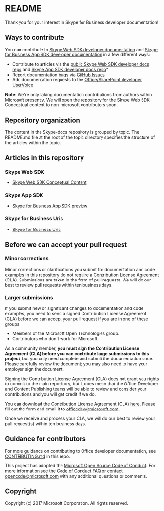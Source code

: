 # README

Thank you for your interest in Skype for Business developer documentation!

## Ways to contribute

You can contribute to [Skype Web SDK developer documentation](https://msdn.microsoft.com/en-us/skype/websdk/skypewebsdk) and [Skype for Business App SDK developer documentation](https://msdn.microsoft.com/en-us/skype/appsdk/skypeappsdk) in a  few different ways:

* Contribute to articles via the [public Skype Web SDK developer docs repo](https://github.com/OfficeDev/skype-docs/tree/master/Skype/WebSDK) and [Skype App SDK developer docs repo](https://github.com/OfficeDev/skype-docs/tree/master/Skype/AppSDK)*
* Report documentation bugs via [GitHub Issues](https://github.com/OfficeDev/office-content/issues)
* Add documentation requests to the [Office/SharePoint developer UserVoice](http://officespdev.uservoice.com)

**Note**: We're only taking documentation contributions from authors within Microsoft presently. We will open the repository for the Skype Web SDK Conceptual content to non-microsoft contributors soon.

## Repository organization

The content in the Skype-docs repository is grouped  by topic. The README.md file at the root of the topic directory specifies the structure of the articles within the topic.

## Articles in this repository
### Skype Web SDK

- [Skype Web SDK Conceptual Content](https://github.com/OfficeDev/skype-docs/blob/master/Skype/WebSDK/GeneralReference.md)

### Skype App SDK

- [Skype for Business App SDK preview](https://github.com/OfficeDev/skype-docs/tree/master/Skype/AppSDK/SkypeAppSDK.md)

### Skype for Business Uris

- [Skype for Business Uris](https://github.com/OfficeDev/skype-docs/tree/master/Skype/Skype-For-Business-Uris)

## Before we can accept your pull request

### Minor corrections

Minor corrections or clarifications you submit for documentation and code examples in this repository do not require a Contribution License Agreement (CLA). Submissions are taken in the form of pull requests. We will do our best to review pull requests within ten business days.


### Larger submissions

If you submit new or significant changes to documentation and code examples, you need to send a signed Contribution License Agreement (CLA) before we can accept your pull request if you are in one of these groups:

* Members of the Microsoft Open Technologies group.
* Contributors who don't work for Microsoft.

As a community member, **you must sign the Contribution License Agreement (CLA) before you can contribute large submissions to this project**, but you only need complete and submit the documentation once. Please carefully review the document; you may also need to have your employer sign the document.

Signing the Contribution License Agreement (CLA) does not grant you rights to commit to the main repository, but it does mean that the Office Developer and Content Publishing teams will be able to review and consider your contributions and you will get credit if we do.

You can download the Contribution License Agreement (CLA) [here](https://github.com/OfficeDev/office-content/raw/master/Contribution%20License%20Agreement.pdf). Please fill out the form and email it to [officedev@microsoft.com](mailto:officedev@microsoft.com).

Once we receive and process your CLA, we will do our best to review your pull request(s) within ten business days.

## Guidance for contributors
For more guidance on contributing to Office developer documentation, see [CONTRIBUTING.md](https://github.com/OfficeDev/skype-docs/blob/master/CONTRIBUTING.md) in this repo. 

This project has adopted the [Microsoft Open Source Code of Conduct](https://opensource.microsoft.com/codeofconduct/). For more information see the [Code of Conduct FAQ](https://opensource.microsoft.com/codeofconduct/faq/) or contact [opencode@microsoft.com](mailto:opencode@microsoft.com) with any additional questions or comments.

## Copyright
Copyright (c) 2017 Microsoft Corporation. All rights reserved.

